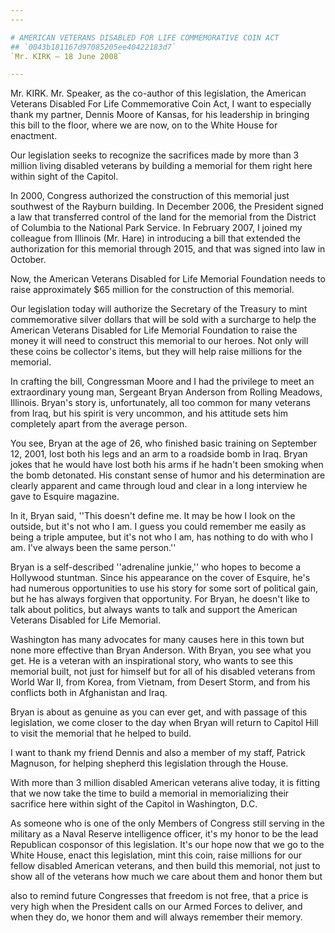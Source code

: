 ```yaml
---
---

# AMERICAN VETERANS DISABLED FOR LIFE COMMEMORATIVE COIN ACT
## `0043b181167d97085205ee40422183d7`
`Mr. KIRK — 18 June 2008`

---
```



Mr. KIRK. Mr. Speaker, as the co-author of this legislation, the 
American Veterans Disabled For Life Commemorative Coin Act, I want to 
especially thank my partner, Dennis Moore of Kansas, for his leadership 
in bringing this bill to the floor, where we are now, on to the White 
House for enactment.

Our legislation seeks to recognize the sacrifices made by more than 3 
million living disabled veterans by building a memorial for them right 
here within sight of the Capitol.

In 2000, Congress authorized the construction of this memorial just 
southwest of the Rayburn building. In December 2006, the President 
signed a law that transferred control of the land for the memorial from 
the District of Columbia to the National Park Service. In February 
2007, I joined my colleague from Illinois (Mr. Hare) in introducing a 
bill that extended the authorization for this memorial through 2015, 
and that was signed into law in October.



Now, the American Veterans Disabled for Life Memorial Foundation 
needs to raise approximately $65 million for the construction of this 
memorial.

Our legislation today will authorize the Secretary of the Treasury to 
mint commemorative silver dollars that will be sold with a surcharge to 
help the American Veterans Disabled for Life Memorial Foundation to 
raise the money it will need to construct this memorial to our heroes. 
Not only will these coins be collector's items, but they will help 
raise millions for the memorial.

In crafting the bill, Congressman Moore and I had the privilege to 
meet an extraordinary young man, Sergeant Bryan Anderson from Rolling 
Meadows, Illinois. Bryan's story is, unfortunately, all too common for 
many veterans from Iraq, but his spirit is very uncommon, and his 
attitude sets him completely apart from the average person.

You see, Bryan at the age of 26, who finished basic training on 
September 12, 2001, lost both his legs and an arm to a roadside bomb in 
Iraq. Bryan jokes that he would have lost both his arms if he hadn't 
been smoking when the bomb detonated. His constant sense of humor and 
his determination are clearly apparent and came through loud and clear 
in a long interview he gave to Esquire magazine.

In it, Bryan said, ''This doesn't define me. It may be how I look on 
the outside, but it's not who I am. I guess you could remember me 
easily as being a triple amputee, but it's not who I am, has nothing to 
do with who I am. I've always been the same person.''

Bryan is a self-described ''adrenaline junkie,'' who hopes to become 
a Hollywood stuntman. Since his appearance on the cover of Esquire, 
he's had numerous opportunities to use his story for some sort of 
political gain, but he has always forgiven that opportunity. For Bryan, 
he doesn't like to talk about politics, but always wants to talk and 
support the American Veterans Disabled for Life Memorial.

Washington has many advocates for many causes here in this town but 
none more effective than Bryan Anderson. With Bryan, you see what you 
get. He is a veteran with an inspirational story, who wants to see this 
memorial built, not just for himself but for all of his disabled 
veterans from World War II, from Korea, from Vietnam, from Desert 
Storm, and from his conflicts both in Afghanistan and Iraq.

Bryan is about as genuine as you can ever get, and with passage of 
this legislation, we come closer to the day when Bryan will return to 
Capitol Hill to visit the memorial that he helped to build.

I want to thank my friend Dennis and also a member of my staff, 
Patrick Magnuson, for helping shepherd this legislation through the 
House.

With more than 3 million disabled American veterans alive today, it 
is fitting that we now take the time to build a memorial in 
memorializing their sacrifice here within sight of the Capitol in 
Washington, D.C.

As someone who is one of the only Members of Congress still serving 
in the military as a Naval Reserve intelligence officer, it's my honor 
to be the lead Republican cosponsor of this legislation. It's our hope 
now that we go to the White House, enact this legislation, mint this 
coin, raise millions for our fellow disabled American veterans, and 
then build this memorial, not just to show all of the veterans how much 
we care about them and honor them but


also to remind future Congresses that freedom is not free, that a price 
is very high when the President calls on our Armed Forces to deliver, 
and when they do, we honor them and will always remember their memory.